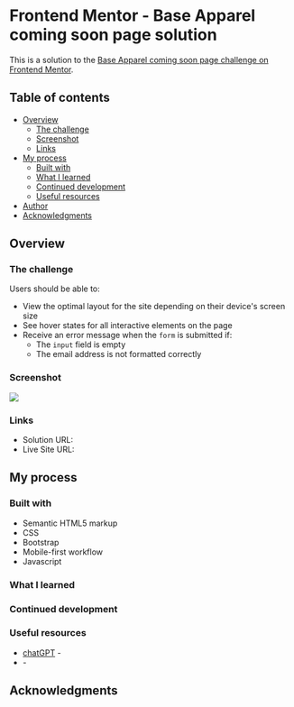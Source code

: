 # Frontend Mentor - Base Apparel coming soon page solution

This is a solution to the [Base Apparel coming soon page challenge on Frontend Mentor](https://www.frontendmentor.io/challenges/base-apparel-coming-soon-page-5d46b47f8db8a7063f9331a0).

## Table of contents

- [Overview](#overview)
  - [The challenge](#the-challenge)
  - [Screenshot](#screenshot)
  - [Links](#links)
- [My process](#my-process)
  - [Built with](#built-with)
  - [What I learned](#what-i-learned)
  - [Continued development](#continued-development)
  - [Useful resources](#useful-resources)
- [Author](#author)
- [Acknowledgments](#acknowledgments)

## Overview

### The challenge

Users should be able to:

- View the optimal layout for the site depending on their device's screen size
- See hover states for all interactive elements on the page
- Receive an error message when the `form` is submitted if:
  - The `input` field is empty
  - The email address is not formatted correctly

### Screenshot

![](./)

### Links

- Solution URL: [](https://github.com/teobidzishvili/base-apparel)
- Live Site URL: [](https://teobidzishvili.github.io/base-apparel/)

## My process

### Built with

- Semantic HTML5 markup
- CSS
- Bootstrap
- Mobile-first workflow
- Javascript

### What I learned


### Continued development


### Useful resources

- [chatGPT](https://openai.com/blog/chatgpt/) -
- []() - 

## Acknowledgments

